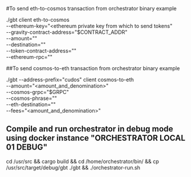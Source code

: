#To send eth-to-cosmos transaction from orchestrator binary example

./gbt client eth-to-cosmos \
--ethereum-key="<ethereum private key from which to send tokens" \
--gravity-contract-address="$CONTRACT_ADDR" \
--amount="<amount>"  \
--destination="<cosmos destination address to which to send the tokens>" \
--token-contract-address="<ERC20 contract of the token on the ethereum network>" \
--ethereum-rpc="<ethereum node rpc>"

##To send cosmos-to-eth transaction from orchestrator binary example

./gbt --address-prefix="cudos" client cosmos-to-eth \
--amount="<amount_and_denomination>" \
--cosmos-grpc="$GRPC" \
--cosmos-phrase="<cosmos mnemonic of the sender address>" \
--eth-destination="<ethereum address to which to send the tokens>" \
--fees="<amount_and_denomination>"


## Compile and run orchestrator in debug mode using docker instance "ORCHESTRATOR LOCAL 01 DEBUG"

cd /usr/src && cargo build && cd /home/orchestrator/bin/ && cp /usr/src/target/debug/gbt ./gbt && ./orchestrator-run.sh